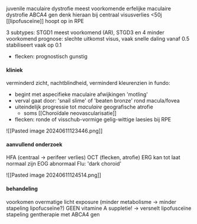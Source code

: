 juvenile maculaire dystrofie
meest voorkomende erfelijke maculaire dystrofie
ABCA4 gen
denk hieraan bij centraal visusverlies <50j
[[lipofusceïne]] hoopt op in RPE

3 subtypes: STGD1 meest voorkomend (AR), STGD3 en 4 minder voorkomend
prognose: slechte uitkomst visus, vaak snelle daling vanaf 0.5 stabiliseert vaak op 0.1
- flecken: prognostisch gunstig

#### kliniek
verminderd zicht, nachtblindheid, verminderd kleurenzien
in fundo:
- begint met aspecifieke maculaire afwijkingen 'motling'
- verval gaat door: 'snail slime' of 'beaten bronze' rond macula/fovea
- uiteindelijk progressie tot *maculaire* geografische atrofie
	- soms [[Choroïdale neovascularisatie]]
- flecken: ronde of visschub-vormige gelig-wittige laesies bij RPE


![[Pasted image 20240611123446.png]]

#### aanvullend onderzoek
HFA (centraal -> perifeer verlies)
OCT (flecken, atrofie)
ERG kan tot laat normaal zijn
EOG abnormaal
Flu: 'dark choroid'

![[Pasted image 20240611124514.png]]

#### behandeling
voorkomen overmatige licht exposure (minder metabolisme -> minder stapeling lipofucseïne?)
GEEN vitamine A suppletie! -> versnelt lipofusceïne stapeling
gentherapie met ABCA4 gen